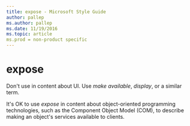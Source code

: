 ```yaml
---
title: expose - Microsoft Style Guide
author: pallep
ms.author: pallep
ms.date: 11/19/2016
ms.topic: article
ms.prod = non-product specific
---
```


# expose

Don't use in content about UI. Use *make available*, *display*, or a similar term.

It's OK to use *expose*
in content about object-oriented programming technologies, such as
the Component Object Model (COM), to describe making an object's
services available to clients.
